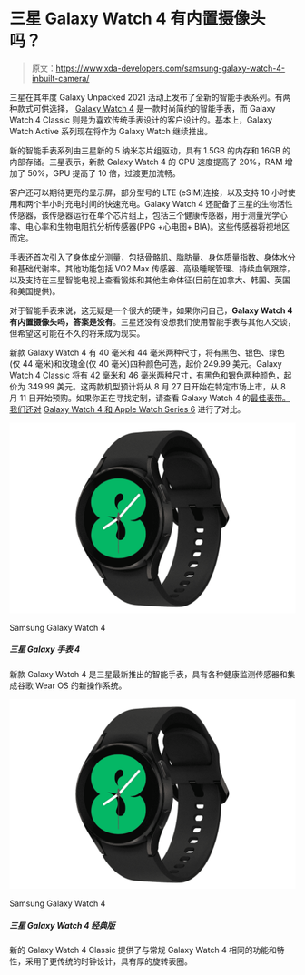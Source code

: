 # 三星 Galaxy Watch 4 有内置摄像头吗？

> 原文：<https://www.xda-developers.com/samsung-galaxy-watch-4-inbuilt-camera/>

三星在其年度 Galaxy Unpacked 2021 活动上发布了全新的智能手表系列。有两种款式可供选择， [Galaxy Watch 4](https://www.xda-developers.com/samsung-galaxy-watch-4/) 是一款时尚简约的智能手表，而 Galaxy Watch 4 Classic 则是为喜欢传统手表设计的客户设计的。基本上，Galaxy Watch Active 系列现在将作为 Galaxy Watch 继续推出。

新的智能手表系列由三星新的 5 纳米芯片组驱动，具有 1.5GB 的内存和 16GB 的内部存储。三星表示，新款 Galaxy Watch 4 的 CPU 速度提高了 20%，RAM 增加了 50%，GPU 提高了 10 倍，过渡更加流畅。

客户还可以期待更亮的显示屏，部分型号的 LTE (eSIM)连接，以及支持 10 小时使用和两个半小时充电时间的快速充电。Galaxy Watch 4 还配备了三星的生物活性传感器，该传感器运行在单个芯片组上，包括三个健康传感器，用于测量光学心率、电心率和生物电阻抗分析传感器(PPG +心电图+ BIA)。这些传感器将视地区而定。

手表还首次引入了身体成分测量，包括骨骼肌、脂肪量、身体质量指数、身体水分和基础代谢率。其他功能包括 VO2 Max 传感器、高级睡眠管理、持续血氧跟踪，以及支持在三星智能电视上查看锻炼和其他生命体征(目前在加拿大、韩国、英国和美国提供)。

对于智能手表来说，这无疑是一个很大的硬件，如果你问自己，**Galaxy Watch 4 有内置摄像头吗，答案是没有**。三星还没有设想我们使用智能手表与其他人交谈，但希望这可能在不久的将来成为现实。

新款 Galaxy Watch 4 有 40 毫米和 44 毫米两种尺寸，将有黑色、银色、绿色(仅 44 毫米)和玫瑰金(仅 40 毫米)四种颜色可选，起价 249.99 美元。Galaxy Watch 4 Classic 将有 42 毫米和 46 毫米两种尺寸，有黑色和银色两种颜色，起价为 349.99 美元。这两款机型预计将从 8 月 27 日开始在特定市场上市，从 8 月 11 日开始预购。如果你正在寻找定制，请查看 Galaxy Watch 4 的[最佳表带。我们还对](https://www.xda-developers.com/best-galaxy-watch-4-bands/) [Galaxy Watch 4 和 Apple Watch Series 6](https://www.xda-developers.com/samsung-galaxy-watch-4-classic-vs-apple-watch-6/) 进行了对比。

 <picture>![The new Galaxy Watch 4 is the latest smartwatch offering from Samsung that features a variety of health monitoring sensors, and a new operating system that integrates Google's Wear OS.](img/fc6e97c651e36df69523cd8ef3ed6745.png)</picture> 

Samsung Galaxy Watch 4

##### 三星 Galaxy 手表 4

新款 Galaxy Watch 4 是三星最新推出的智能手表，具有各种健康监测传感器和集成谷歌 Wear OS 的新操作系统。

 <picture>![The new Galaxy Watch 4 is the latest smartwatch offering from Samsung that features a variety of health monitoring sensors, and a new operating system that integrates Google's Wear OS.](img/fc6e97c651e36df69523cd8ef3ed6745.png)</picture> 

Samsung Galaxy Watch 4

##### 三星 Galaxy Watch 4 经典版

新的 Galaxy Watch 4 Classic 提供了与常规 Galaxy Watch 4 相同的功能和特性，采用了更传统的时钟设计，具有厚的旋转表圈。